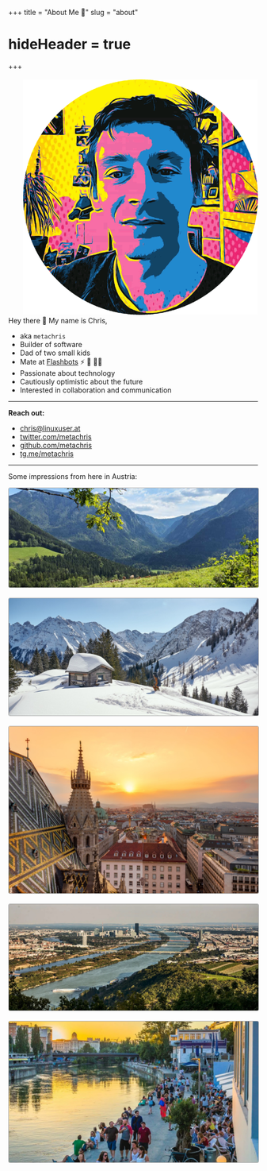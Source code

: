 +++
title = "About Me 🥸"
slug = "about"
# hideHeader = true
+++

<div class="avatar" style="float: right; margin-left: 30px; margin-top:4px;">
    <img src="/images/profile2-round.png" alt="profile pic" />
</div>

<!-- I am fascinated by technology and collaboration, endlessly curious about what is possible.
Free software advocate, participating in hacker spaces and collaborative collectives.
Dad of two little kids. -->

Hey there 👋 My name is Chris,
- aka `metachris`
- Builder of software
- Dad of two small kids
- Mate at [Flashbots](https://www.flashbots.net/) :zap: :robot: 🏴‍☠️
- Passionate about technology
- Cautiously optimistic about the future
- Interested in collaboration and communication

<hr style="overflow:auto;">

**Reach out:**

* [chris@linuxuser.at](mailto:chris@linuxuser.at)
* [twitter.com/metachris](https://twitter.com/metachris)
* [github.com/metachris](https://github.com/metachris)
* [tg.me/metachris](https://t.me/metachris)

 <!--
**Things I'm doing:**

* Blockchain tooling, infrastructure, smart contracts
* Backend services, APIs, distributed systems
* Web, mobile, desktop, embedded
* Technical planning, building teams
* Workshops, teaching, speaking

I keep learning driven by deep curiosity.

---

**Feel free to reach out:**

* [chris@linuxuser.at](mailto:chris@linuxuser.at)
* [twitter.com/metachris](https://twitter.com/metachris)
* [github.com/metachris](https://github.com/metachris)
* [linkedin.com/in/metachris](https://www.linkedin.com/in/metachris/)

<!--

Sharing a studio with <a href="https://twitter.com/overflo">Flo Bittner</a>, in the [west of Vienna](https://www.google.com/maps/place/Kauergasse,+1150+Wien/@48.1589133,16.1941559,11.69z/data=!4m5!3m4!1s0x476da804a323a76d:0xc1e13233e0100b73!8m2!3d48.1914738!4d16.3236574):

<img src="../images/spacebar.pano.jpg" style="border-radius:4px;" alt="the office">

Loving the Austrian landscape ([Lower Austria](http://maps.google.com/?q=lunz%20am%20see,%20lower%20austria) in this picture):


-->

---

<style type="text/css">
    .pics img {
        border: 1px solid #aaa;
        border-radius: 3px;
    }
</style>


Some impressions from here in Austria:

<div class="pics">

<img src="../images/nature.jpg" alt="alpine nature in summer">

<br>
<br>

<img src="../images/winter2.jpeg" alt="alpine nature in winter">

<br>
<br>

<img src="../images/vienna3b.jpg" alt="vienna">

<br>
<br>

<img src="../images/vienna2b.jpg" alt="vienna">

<br>
<br>

<img src="../images/donaukanal.webp" alt="vienna">

</div>